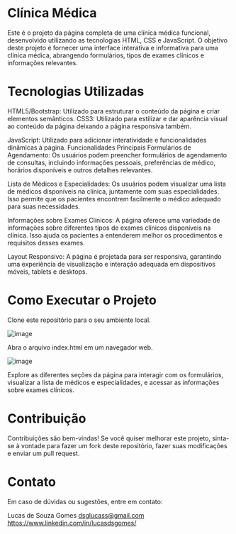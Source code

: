 # Clínica Médica
Este é o projeto da página completa de uma clínica médica funcional, desenvolvido utilizando as tecnologias HTML, CSS e JavaScript. O objetivo deste projeto é fornecer uma interface interativa e informativa para uma clínica médica, abrangendo formulários, tipos de exames clínicos e informações relevantes.

# Tecnologias Utilizadas
HTML5/Bootstrap: Utilizado para estruturar o conteúdo da página e criar elementos semânticos. CSS3: Utilizado para estilizar e dar aparência visual ao conteúdo da página deixando a página responsiva também.

JavaScript: Utilizado para adicionar interatividade e funcionalidades dinâmicas à página. Funcionalidades Principais Formulários de Agendamento: Os usuários podem preencher formulários de agendamento de consultas, incluindo informações pessoais, preferências de médico, horários disponíveis e outros detalhes relevantes.

Lista de Médicos e Especialidades: Os usuários podem visualizar uma lista de médicos disponíveis na clínica, juntamente com suas especialidades. Isso permite que os pacientes encontrem facilmente o médico adequado para suas necessidades.

Informações sobre Exames Clínicos: A página oferece uma variedade de informações sobre diferentes tipos de exames clínicos disponíveis na clínica. Isso ajuda os pacientes a entenderem melhor os procedimentos e requisitos desses exames.

Layout Responsivo: A página é projetada para ser responsiva, garantindo uma experiência de visualização e interação adequada em dispositivos móveis, tablets e desktops.

# Como Executar o Projeto
Clone este repositório para o seu ambiente local.

![image](https://github.com/LucasdsGomes/clinicamedica/assets/114450172/cf29f29a-1c43-43ec-84c4-efc38e473e15)

Abra o arquivo index.html em um navegador web.

![image](https://github.com/LucasdsGomes/clinicamedica/assets/114450172/4c8b5e03-fab9-4fca-8e9b-a152b199d3c7)

Explore as diferentes seções da página para interagir com os formulários, visualizar a lista de médicos e especialidades, e acessar as informações sobre exames clínicos.

# Contribuição

Contribuições são bem-vindas! Se você quiser melhorar este projeto, sinta-se à vontade para fazer um fork deste repositório, fazer suas modificações e enviar um pull request.

# Contato 

Em caso de dúvidas ou sugestões, entre em contato:

Lucas de Souza Gomes 
dsglucass@gmail.com 
https://www.linkedin.com/in/lucasdsgomes/
